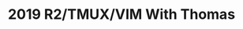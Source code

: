 ---
credit:
- Thomas Quig
featured: false
recording: ''
slides: 2019_r2_tmux_vim_with_thomas.pdf
tags:
- r2
- tmux
- vim
time_close: ''
time_start: '2019-08-03T17:00:00.000000Z'
title: 2019 R2/TMUX/VIM With Thomas
---